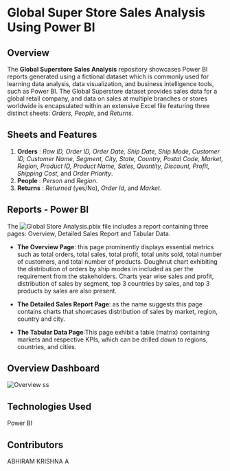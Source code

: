 # Global Super Store Sales Analysis Using Power BI

## Overview
The **Global Superstore Sales Analysis** repository showcases Power BI reports generated using a fictional dataset which is commonly used for learning data analysis, data visualization, and business intelligence tools, such as Power BI. The Global Superstore dataset provides sales data for a global retail company, and data on sales at multiple branches or stores worldwide is encapsulated within an extensive Excel file featuring three distinct sheets: *Orders, People*, and *Returns*. 

## Sheets and Features
1. **Orders** : *Row ID, Order ID, Order Date, Ship Date, Ship Mode, Customer ID, Customer Name, Segment, City, State, Country, Postal Code, Market, Region, Product ID, Product Name, Sales, Quantity, Discount, Profit, Shipping Cost,* and *Order Priority*.
2.  **People** : *Person* and *Region*.
3.  **Returns** : *Returned* (yes/No), *Order Id*, and *Market*.

## Reports - Power BI
The ![Global Store Analysis.pbix](https://github.com/abhi-ram-krishna/Global_Super_Store_Sales_Analysis/blob/48982b8e13161c5c0efa2c65837f27a27d690b15/Global%20Store%20Analysis.pbix) file includes a report containing three pages: Overview, Detailed Sales Report and Tabular Data.

- **The Overview Page**: this page prominently displays essential metrics such as total orders, total sales, total profit, total units sold, total number of customers, and  total number of products. Doughnut chart exhibiting the distribution of orders by ship modes in included as per the requirement from the stakeholders. Charts year wise sales and profit, distribution of sales by segment, top 3 countries by sales, and top 3 products by sales are also present.

- **The Detailed Sales Report Page**: as the name suggests this page contains charts that showcases distribution of sales by market, region, country and city.

- **The Tabular Data Page**:This page exhibit a table (matrix) containing markets and respective KPIs, which can be drilled down to regions, countries, and cities.

## Overview Dashboard
![Overview ss](https://github.com/user-attachments/assets/64663912-22b1-487d-95ee-27d62dd2d1a3)


## Technologies Used
Power BI

## Contributors
ABHIRAM KRISHNA A
